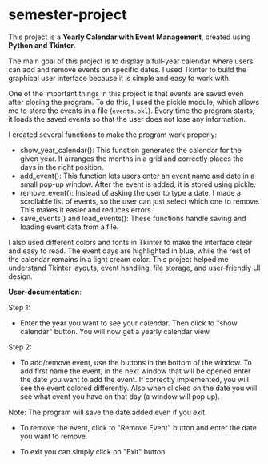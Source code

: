 # semester-project
This project is a **Yearly Calendar with Event Management**, created using **Python and Tkinter**. 

The main goal of this project is to display a full-year calendar where users can add and remove events on specific dates. I used Tkinter to build the graphical user interface because it is simple and easy to work with.

One of the important things in this project is that events are saved even after closing the program. To do this, I used the pickle module, which allows me to store the events in a file (`events.pkl`). Every time the program starts, it loads the saved events so that the user does not lose any information.

I created several functions to make the program work properly:
- show_year_calendar(): This function generates the calendar for the given year. It arranges the months in a grid and correctly places the days in the right position.
- add_event(): This function lets users enter an event name and date in a small pop-up window. After the event is added, it is stored using pickle.
- remove_event(): Instead of asking the user to type a date, I made a scrollable list of events, so the user can just select which one to remove. This makes it easier and reduces errors.
- save_events() and load_events(): These functions handle saving and loading event data from a file.

I also used different colors and fonts in Tkinter to make the interface clear and easy to read. The event days are highlighted in blue, while the rest of the calendar remains in a light cream color. This project helped me understand Tkinter layouts, event handling, file storage, and user-friendly UI design.

**User-documentation**:
 
 Step 1: 
- Enter the year you want to see your calendar. Then click to "show calendar" button. 
You will now get a yearly calendar view. 

 Step 2:
- To add/remove event, use the buttons in the bottom of the window. 
 To add first name the event, in the next window that will be opened enter the date you want to add the event. If correctly implemented, you will see the event colored differently. Also when clicked on the date you will see what event you have on that day (a window will pop up).

 Note: The program will save the date added even if you exit. 

- To remove the event, click to "Remove Event" button and enter the date you want to remove. 

- To exit you can simply click on "Exit" button.